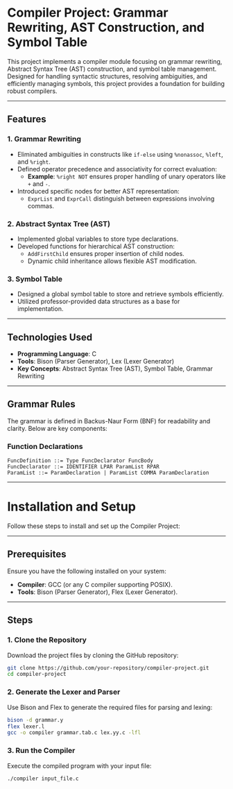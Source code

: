 # Compiler Project: Grammar Rewriting, AST Construction, and Symbol Table

This project implements a compiler module focusing on grammar rewriting, Abstract Syntax Tree (AST) construction, and symbol table management. Designed for handling syntactic structures, resolving ambiguities, and efficiently managing symbols, this project provides a foundation for building robust compilers.

---

## Features

### 1. Grammar Rewriting
- Eliminated ambiguities in constructs like `if-else` using `%nonassoc`, `%left`, and `%right`.
- Defined operator precedence and associativity for correct evaluation:
  - **Example**: `%right NOT` ensures proper handling of unary operators like `+` and `-`.
- Introduced specific nodes for better AST representation:
  - `ExprList` and `ExprCall` distinguish between expressions involving commas.

### 2. Abstract Syntax Tree (AST)
- Implemented global variables to store type declarations.
- Developed functions for hierarchical AST construction:
  - `AddFirstChild` ensures proper insertion of child nodes.
  - Dynamic child inheritance allows flexible AST modification.

### 3. Symbol Table
- Designed a global symbol table to store and retrieve symbols efficiently.
- Utilized professor-provided data structures as a base for implementation.

---

## Technologies Used

- **Programming Language**: C
- **Tools**: Bison (Parser Generator), Lex (Lexer Generator)
- **Key Concepts**: Abstract Syntax Tree (AST), Symbol Table, Grammar Rewriting

---

## Grammar Rules

The grammar is defined in Backus-Naur Form (BNF) for readability and clarity. Below are key components:

### Function Declarations
```bnf
FuncDefinition ::= Type FuncDeclarator FuncBody
FuncDeclarator ::= IDENTIFIER LPAR ParamList RPAR
ParamList ::= ParamDeclaration | ParamList COMMA ParamDeclaration
```

---

# Installation and Setup

Follow these steps to install and set up the Compiler Project:

---

## Prerequisites

Ensure you have the following installed on your system:
- **Compiler**: GCC (or any C compiler supporting POSIX).
- **Tools**: Bison (Parser Generator), Flex (Lexer Generator).

---

## Steps

### 1. Clone the Repository
Download the project files by cloning the GitHub repository:
```bash
git clone https://github.com/your-repository/compiler-project.git
cd compiler-project
```
### 2. Generate the Lexer and Parser
Use Bison and Flex to generate the required files for parsing and lexing:
```bash
bison -d grammar.y
flex lexer.l
gcc -o compiler grammar.tab.c lex.yy.c -lfl
```
### 3. Run the Compiler
Execute the compiled program with your input file:
```bash
./compiler input_file.c
```




